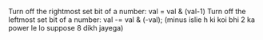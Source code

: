 Turn off the rightmost set bit of a number: val  = val & (val-1)
Turn off the leftmost set bit of a number: val -= val & (-val);   (minus islie h ki koi bhi 2 ka power le lo suppose 8 dikh jayega)
